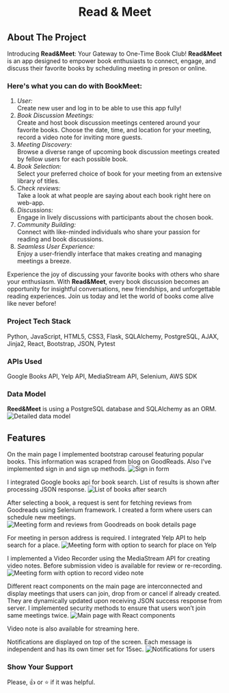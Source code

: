 <h1 align="center">Read & Meet</h1>


## About The Project
Introducing **Read&Meet**: Your Gateway to One-Time Book Club! **Read&Meet** is an app designed to empower book enthusiasts to connect, engage, and discuss their favorite books by scheduling meeting in preson or online. 

### Here's what you can do with BookMeet:
1. _User:_<br>
Create new user and log in to be able to use this app fully!
2. _Book Discussion Meetings:_<br>
Create and host book discussion meetings centered around your favorite books.
Choose the date, time, and location for your meeting, record a video note for inviting more guests.
3. _Meeting Discovery:_<br>
Browse a diverse range of upcoming book discussion meetings created by fellow users for each possible book.
4. _Book Selection:_<br>
Select your preferred choice of book for your meeting from an extensive library of titles.
5. _Check reviews:_<br>
Take a look at what people are saying about each book right here on web-app.
6. _Discussions:_<br>
Engage in lively discussions with participants about the chosen book.
7. _Community Building:_<br>
Connect with like-minded individuals who share your passion for reading and book discussions.
8. _Seamless User Experience:_<br>
Enjoy a user-friendly interface that makes creating and managing meetings a breeze.

Experience the joy of discussing your favorite books with others who share your enthusiasm. With **Read&Meet**, every book discussion becomes an opportunity for insightful conversations, new friendships, and unforgettable reading experiences. Join us today and let the world of books come alive like never before!

### Project Tech Stack
Python, JavaScript, HTML5, CSS3, Flask, SQLAlchemy,  PostgreSQL, AJAX, Jinja2, React, Bootstrap, JSON, Pytest

### APIs Used
Google Books API, Yelp API, MediaStream API, Selenium, AWS SDK

### Data Model
**Reed&Meet** is using a PostgreSQL database and SQLAlchemy as an ORM.
![ Detailed data model](https://readmeet-video.s3.us-east-2.amazonaws.com/Data_model.png)

## Features
On the main page I implemented bootstrap carousel featuring popular books. This information was scraped from blog on GoodReads.
Also I've implemented sign in and sign up methods.
![ Sign in form](https://readmeet-video.s3.us-east-2.amazonaws.com/sign_in.png)

I integrated Google books api for book search. List of results is shown after processing JSON response.
![ List of books after search](https://readmeet-video.s3.us-east-2.amazonaws.com/search.png)

After selecting a book, a request is sent for fetching reviews from Goodreads using Selenium framework.
I created a form where users can schedule new meetings. 
![ Meeting form and reviews from Goodreads on book details page](https://readmeet-video.s3.us-east-2.amazonaws.com/book_details.png)

For meeting in person address is required. I integrated Yelp API to help search for a place.
![ Meeting form with option to search for place on Yelp](https://readmeet-video.s3.us-east-2.amazonaws.com/yelp.png)

I implemented a Video Recorder using the MediaStream API for creating video notes.
Before submission video is available for review or re-recording.
![ Meeting form with option to record video note](https://readmeet-video.s3.us-east-2.amazonaws.com/video.png)

Different react components on the main page are interconnected and display meetings that users can join, drop from or cancel if already created.
They are dynamically updated upon receiving JSON success response from server.
I implemented security methods to ensure that users won’t join same meetings twice.
![ Main page with React components](https://readmeet-video.s3.us-east-2.amazonaws.com/react.png)

Video note is also available for streaming here.


Notifications are displayed on top of the screen. 
Each message is independent and has its own timer set for 15sec.
![ Notifications for users ](https://readmeet-video.s3.us-east-2.amazonaws.com/messages.png)

### Show Your Support
Please, :+1: or :star: if it was helpful.
